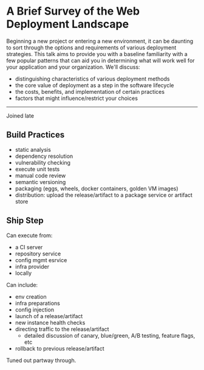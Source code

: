 # A Brief Survey of the Web Deployment Landscape

Beginning a new project or entering a new environment, it can be daunting to
sort through the options and requirements of various deployment strategies. This
talk aims to provide you with a baseline familiarity with a few popular patterns
that can aid you in determining what will work well for your application and
your organization. We'll discuss:

- distinguishing characteristics of various deployment methods
- the core value of deployment as a step in the software lifecycle
- the costs, benefits, and implementation of certain practices
- factors that might influence/restrict your choices

---

Joined late

## Build Practices

- static analysis
- dependency resolution
- vulnerability checking
- execute unit tests
- manual code review
- semantic versioning
- packaging (eggs, wheels, docker containers, golden VM images)
- distribution: upload the release/artifact to a package service or artifact
  store

## Ship Step

Can execute from:

- a CI server
- repository service
- config mgmt esrvice
- infra provider
- locally

Can include:

- env creation
- infra preparations
- config injection
- launch of a release/artifact
- new instance health checks
- directing traffic to the release/artifact
  - detailed discussion of canary, blue/green, A/B testing, feature flags, etc
- rollback to previous release/artifact

Tuned out partway through.
